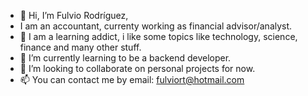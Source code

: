 - 👋 Hi, I’m Fulvio Rodríguez,
- I am an accountant, currenty working as financial advisor/analyst.
- 👀 I am a learning addict, i like some topics like technology, science, finance and many other stuff.
- 🌱 I’m currently learning to be a backend developer.
- 💞️ I’m looking to collaborate on personal projects for now.
- 📫 You can contact me by email: fulviort@hotmail.com

<!---
fulviort/fulviort is a ✨ special ✨ repository because its `README.md` (this file) appears on your GitHub profile.
You can click the Preview link to take a look at your changes.
--->
